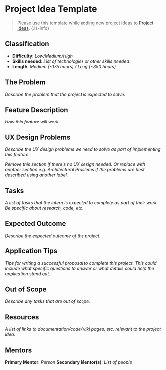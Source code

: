 # Project Idea Template

> Please use this template while adding new project ideas to [Project Ideas](/en/community/mentoring/project-ideas).
{.is-info}

## Classification
- **Difficulty**: *Low/Medium/High*
- **Skills needed**: *List of technologies or other skills needed*
- **Length**: *Medium (~175 hours) / Long (~350 hours)*

## The Problem
*Describe the problem that the project is expected to solve.*

## Feature Description
*How this feature will work.*

## UX Design Problems
*Describe the UX design problems we need to solve as part of implementing this feature.*

*Remove this section if there's no UX design needed. Or replace with another section e.g. Architectural Problems if the problems are best described using another label.*

## Tasks
*A list of tasks that the intern is expected to complete as part of their work. Be specific about research, code, etc.*

## Expected Outcome
*Describe the expected outcome of the project.*

## Application Tips
*Tips for writing a successful proposal to complete this project. This could include what specific questions to answer or what details could help the application stand out.*

## Out of Scope
*Describe any tasks that are out of scope.*

## Resources
*A list of links to documentation/code/wiki pages, etc. relevant to the project idea.*

## Mentors
**Primary Mentor**: *Person*
**Secondary Mentor(s)**: *List of people*

